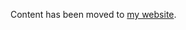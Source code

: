 Content has been moved to [my website](https://www.seantallen.com/talks/scale-independent-python/).
